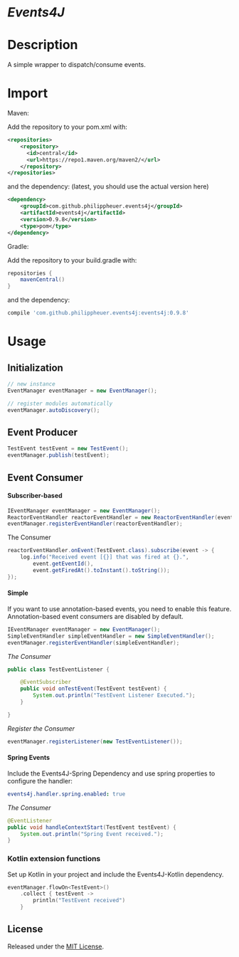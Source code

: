 # *Events4J*

# Description

A simple wrapper to dispatch/consume events.

# Import

Maven:

Add the repository to your pom.xml with:
```xml
<repositories>
    <repository>
      <id>central</id>
      <url>https://repo1.maven.org/maven2/</url>
    </repository>
</repositories>
```
and the dependency: (latest, you should use the actual version here)

```xml
<dependency>
    <groupId>com.github.philippheuer.events4j</groupId>
    <artifactId>events4j</artifactId>
    <version>0.9.8</version>
    <type>pom</type>
</dependency>
```

Gradle:

Add the repository to your build.gradle with:
```groovy
repositories {
    mavenCentral()
}
```

and the dependency:
```groovy
compile 'com.github.philippheuer.events4j:events4j:0.9.8'
```

# Usage

## Initialization

```java
// new instance
EventManager eventManager = new EventManager();

// register modules automatically
eventManager.autoDiscovery();
```

## Event Producer

```java
TestEvent testEvent = new TestEvent();
eventManager.publish(testEvent);
```

## Event Consumer

#### Subscriber-based

```java
IEventManager eventManager = new EventManager();
ReactorEventHandler reactorEventHandler = new ReactorEventHandler(eventManager);
eventManager.registerEventHandler(reactorEventHandler);
```

The Consumer
```java
reactorEventHandler.onEvent(TestEvent.class).subscribe(event -> {
    log.info("Received event [{}] that was fired at {}.",
        event.getEventId(),
        event.getFiredAt().toInstant().toString());
});
```

#### Simple

If you want to use annotation-based events, you need to enable this feature. Annotation-based event consumers are disabled by default.

```java
IEventManager eventManager = new EventManager();
SimpleEventHandler simpleEventHandler = new SimpleEventHandler();
eventManager.registerEventHandler(simpleEventHandler);
```

*The Consumer*
```java
public class TestEventListener {

    @EventSubscriber
    public void onTestEvent(TestEvent testEvent) {
        System.out.println("TestEvent Listener Executed.");
    }

}
```

*Register the Consumer*
```java
eventManager.registerListener(new TestEventListener());
```

#### Spring Events

Include the Events4J-Spring Dependency and use spring properties to configure the handler:

```yaml
events4j.handler.spring.enabled: true
```

*The Consumer*

```java
@EventListener
public void handleContextStart(TestEvent testEvent) {
    System.out.println("Spring Event received.");
}
```

### Kotlin extension functions

Set up Kotlin in your project and include the Events4J-Kotlin dependency.
```kotlin
eventManager.flowOn<TestEvent>()
    .collect { testEvent ->
        println("TestEvent received")
    }
```

## License

Released under the [MIT License](./LICENSE).
